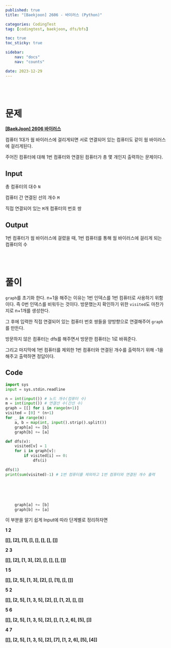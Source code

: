 ```yaml
---
published: true
title: "[Baekjoon] 2606 - 바이러스 (Python)"

categories: CodingTest
tag: [codingtest, baekjoon, dfs/bfs]

toc: true
toc_sticky: true

sidebar:
    nav: "docs"
    nav: "counts"

date: 2023-12-29
---
```

<br>
<br>

# 문제

**[[BaekJoon] 2606 바이러스](https://www.acmicpc.net/problem/2606)**

컴퓨터 1대가 웜 바이러스에 걸리게되면 서로 연결되어 있는 컴퓨터도 같이 웜 바이러스에 걸리게된다. 

주어진 컴퓨터에 대해 1번 컴퓨터와 연결된 컴퓨터가 총 몇 개인지 출력하는 문제이다.

## Input

총 컴퓨터의 대수 `N`

컴퓨터 간 연결된 선의 개수 `M`

직접 연결되어 있는 `M`개 컴퓨터의 번호 쌍

## Output

1번 컴퓨터가 웜 바이러스에 걸렸을 때, 1번 컴퓨터를 통해 웜 바이러스에 걸리게 되는 컴퓨터의 수

<br>
<br>

# 풀이

`graph`를 초기화 한다. n+1을 해주는 이유는 1번 인덱스를 1번 컴퓨터로 사용하기 위함이다. 즉 0번 인덱스를 비워두는 것이다. 방문했는지 확인하기 위한 `visited`도 마찬가지로 n+1개를 생성한다.

그 후에 입력한 직접 연결되어 있는 컴퓨터 번호 쌍들을 양방향으로 연결해주어 `graph`를 만든다.

방문하지 않은 컴퓨터는 dfs를 해주면서 방문한 컴퓨터는 1로 바꿔준다.

그리고 마지막에 1번 컴퓨터를 제외한 1번 컴퓨터와 연결된 개수를 출력하기 위해 -1을 해주고 출력하면 정답이다.

## Code

```python
import sys
input = sys.stdin.readline

n = int(input()) # 노드 개수(컴퓨터 수)
m = int(input()) # 연결선 수(간선 수)
graph = [[] for i in range(n+1)]
visited = [0] * (n+1)
for _ in range(m):
    a, b = map(int, input().strip().split())
    graph[a] += [b]
    graph[b] += [a]

def dfs(v):
    visited[v] = 1
    for i in graph[v]:
        if visited[i] == 0:
            dfs(i)

dfs(1)
print(sum(visited)-1) # 1번 컴퓨터를 제외하고 1번 컴퓨터와 연결된 개수 출력
```

<br>
<br>
<br>


```python
    graph[a] += [b]
    graph[b] += [a]
```

이 부분을 알기 쉽게 Input에 따라 단계별로 정리하자면

**1 2**

**[[], [2], [1], [], [], [], [], []]**

**2 3**

**[[], [2], [1, 3], [2], [], [], [], []]**

**1 5**

**[[], [2, 5], [1, 3], [2], [], [1], [], []]**

**5 2**

**[[], [2, 5], [1, 3, 5], [2], [], [1, 2], [], []]**

**5 6**

**[[], [2, 5], [1, 3, 5], [2], [], [1, 2, 6], [5], []]**

**4 7**

**[[], [2, 5], [1, 3, 5], [2], [7], [1, 2, 6], [5], [4]]**